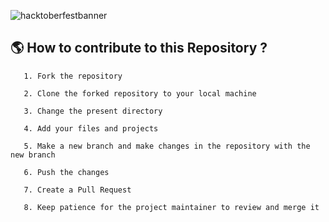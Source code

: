 ![hacktoberfestbanner](https://hacktoberfest.com/_next/static/media/logo-hacktoberfest-12--nav.0ac01b46.svg)

## 🌎 How to contribute to this Repository ?

```
   1. Fork the repository
   
   2. Clone the forked repository to your local machine
   
   3. Change the present directory
   
   4. Add your files and projects
   
   5. Make a new branch and make changes in the repository with the new branch
   
   6. Push the changes
   
   7. Create a Pull Request
   
   8. Keep patience for the project maintainer to review and merge it
   
```
